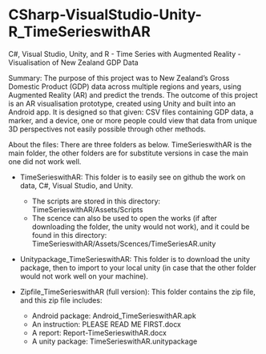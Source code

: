 # CSharp-VisualStudio-Unity-R_TimeSerieswithAR
C#, Visual Studio, Unity, and R - Time Series with Augmented Reality - Visualisation of New Zealand GDP Data

Summary: The purpose of this project was to New Zealand’s Gross Domestic Product (GDP) data across multiple regions and years, using Augmented Reality (AR) and predict the trends. The outcome of this project is an AR visualisation prototype, created using Unity and built into an Android app. It is designed so that given: CSV files containing GDP data, a marker, and a device, one or more people could view that data from unique 3D perspectives not easily possible through other methods.

About the files: There are three folders as below. TimeSerieswithAR is the main folder, the other folders are for substitute versions in case the main one did not work well.

- TimeSerieswithAR: This folder is to easily see on github the work on data, C#, Visual Studio, and Unity.
  + The scripts are stored in this directory: TimeSerieswithAR/Assets/Scripts
  + The scence can also be used to open the works (if after downloading the folder, the unity would not work), and it could be found in this directory: TimeSerieswithAR/Assets/Scences/TimeSeriesAR.unity
  
- Unitypackage_TimeSerieswithAR: This folder is to download the unity package, then to import to your local unity (in case that the other folder would not work well on your machine).

- Zipfile_TimeSerieswithAR (full version): This folder contains the zip file, and this zip file includes:
  + Android package: Android_TimeSerieswithAR.apk
  + An instruction: PLEASE READ ME FIRST.docx
  + A report: Report-TimeSerieswithAR.docx
  + A unity package: TimeSerieswithAR.unitypackage
